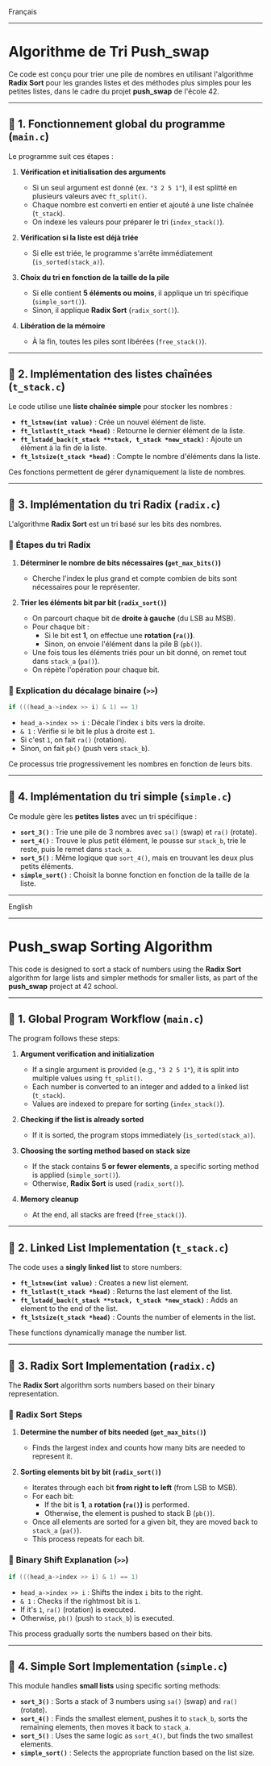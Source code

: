 Français

---

# **Algorithme de Tri Push_swap**

Ce code est conçu pour trier une pile de nombres en utilisant l'algorithme **Radix Sort** pour les grandes listes et des méthodes plus simples pour les petites listes, dans le cadre du projet **push_swap** de l'école 42.

---

## 📌 **1. Fonctionnement global du programme (`main.c`)**
Le programme suit ces étapes :
1. **Vérification et initialisation des arguments**
   - Si un seul argument est donné (ex. `"3 2 5 1"`), il est splitté en plusieurs valeurs avec `ft_split()`.
   - Chaque nombre est converti en entier et ajouté à une liste chaînée (`t_stack`).
   - On indexe les valeurs pour préparer le tri (`index_stack()`).
 
2. **Vérification si la liste est déjà triée**
   - Si elle est triée, le programme s'arrête immédiatement (`is_sorted(stack_a)`).

3. **Choix du tri en fonction de la taille de la pile**
   - Si elle contient **5 éléments ou moins**, il applique un tri spécifique (`simple_sort()`).
   - Sinon, il applique **Radix Sort** (`radix_sort()`).

4. **Libération de la mémoire**
   - À la fin, toutes les piles sont libérées (`free_stack()`).

---

## 📌 **2. Implémentation des listes chaînées (`t_stack.c`)**
Le code utilise une **liste chaînée simple** pour stocker les nombres :

- **`ft_lstnew(int value)`** : Crée un nouvel élément de liste.
- **`ft_lstlast(t_stack *head)`** : Retourne le dernier élément de la liste.
- **`ft_lstadd_back(t_stack **stack, t_stack *new_stack)`** : Ajoute un élément à la fin de la liste.
- **`ft_lstsize(t_stack *head)`** : Compte le nombre d'éléments dans la liste.

Ces fonctions permettent de gérer dynamiquement la liste de nombres.

---

## 📌 **3. Implémentation du tri Radix (`radix.c`)**
L'algorithme **Radix Sort** est un tri basé sur les bits des nombres.

### 🔹 **Étapes du tri Radix**
1. **Déterminer le nombre de bits nécessaires (`get_max_bits()`)**
   - Cherche l'index le plus grand et compte combien de bits sont nécessaires pour le représenter.

2. **Trier les éléments bit par bit (`radix_sort()`)**
   - On parcourt chaque bit de **droite à gauche** (du LSB au MSB).
   - Pour chaque bit :
     - Si le bit est **1**, on effectue une **rotation (`ra()`)**.
     - Sinon, on envoie l'élément dans la pile B (`pb()`).
   - Une fois tous les éléments triés pour un bit donné, on remet tout dans `stack_a` (`pa()`).
   - On répète l'opération pour chaque bit.

### 🔹 **Explication du décalage binaire (`>>`)**
```c
if (((head_a->index >> i) & 1) == 1)
```
- `head_a->index >> i` : Décale l'index `i` bits vers la droite.
- `& 1` : Vérifie si le bit le plus à droite est `1`.
- Si c'est `1`, on fait `ra()` (rotation).
- Sinon, on fait `pb()` (push vers `stack_b`).

Ce processus trie progressivement les nombres en fonction de leurs bits.

---

## 📌 **4. Implémentation du tri simple (`simple.c`)**
Ce module gère les **petites listes** avec un tri spécifique :

- **`sort_3()`** : Trie une pile de 3 nombres avec `sa()` (swap) et `ra()` (rotate).
- **`sort_4()`** : Trouve le plus petit élément, le pousse sur `stack_b`, trie le reste, puis le remet dans `stack_a`.
- **`sort_5()`** : Même logique que `sort_4()`, mais en trouvant les deux plus petits éléments.
- **`simple_sort()`** : Choisit la bonne fonction en fonction de la taille de la liste.

---

English

---

# **Push_swap Sorting Algorithm**

This code is designed to sort a stack of numbers using the **Radix Sort** algorithm for large lists and simpler methods for smaller lists, as part of the **push_swap** project at 42 school.

---

## 📌 **1. Global Program Workflow (`main.c`)**
The program follows these steps:

1. **Argument verification and initialization**
   - If a single argument is provided (e.g., `"3 2 5 1"`), it is split into multiple values using `ft_split()`.
   - Each number is converted to an integer and added to a linked list (`t_stack`).
   - Values are indexed to prepare for sorting (`index_stack()`).

2. **Checking if the list is already sorted**
   - If it is sorted, the program stops immediately (`is_sorted(stack_a)`).

3. **Choosing the sorting method based on stack size**
   - If the stack contains **5 or fewer elements**, a specific sorting method is applied (`simple_sort()`).
   - Otherwise, **Radix Sort** is used (`radix_sort()`).

4. **Memory cleanup**
   - At the end, all stacks are freed (`free_stack()`).

---

## 📌 **2. Linked List Implementation (`t_stack.c`)**
The code uses a **singly linked list** to store numbers:

- **`ft_lstnew(int value)`** : Creates a new list element.
- **`ft_lstlast(t_stack *head)`** : Returns the last element of the list.
- **`ft_lstadd_back(t_stack **stack, t_stack *new_stack)`** : Adds an element to the end of the list.
- **`ft_lstsize(t_stack *head)`** : Counts the number of elements in the list.

These functions dynamically manage the number list.

---

## 📌 **3. Radix Sort Implementation (`radix.c`)**
The **Radix Sort** algorithm sorts numbers based on their binary representation.

### 🔹 **Radix Sort Steps**

1. **Determine the number of bits needed (`get_max_bits()`)**
   - Finds the largest index and counts how many bits are needed to represent it.

2. **Sorting elements bit by bit (`radix_sort()`)**
   - Iterates through each bit **from right to left** (from LSB to MSB).
   - For each bit:
     - If the bit is **1**, a **rotation (`ra()`)** is performed.
     - Otherwise, the element is pushed to stack B (`pb()`).
   - Once all elements are sorted for a given bit, they are moved back to `stack_a` (`pa()`).
   - This process repeats for each bit.

### 🔹 **Binary Shift Explanation (`>>`)**
```c
if (((head_a->index >> i) & 1) == 1)
```
- `head_a->index >> i` : Shifts the index `i` bits to the right.
- `& 1` : Checks if the rightmost bit is `1`.
- If it's `1`, `ra()` (rotation) is executed.
- Otherwise, `pb()` (push to `stack_b`) is executed.

This process gradually sorts the numbers based on their bits.

---

## 📌 **4. Simple Sort Implementation (`simple.c`)**
This module handles **small lists** using specific sorting methods:

- **`sort_3()`** : Sorts a stack of 3 numbers using `sa()` (swap) and `ra()` (rotate).
- **`sort_4()`** : Finds the smallest element, pushes it to `stack_b`, sorts the remaining elements, then moves it back to `stack_a`.
- **`sort_5()`** : Uses the same logic as `sort_4()`, but finds the two smallest elements.
- **`simple_sort()`** : Selects the appropriate function based on the list size.